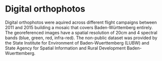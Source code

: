 # Digital orthophotos

Digital orthophotos were aquired across different flight campaigns between 2011 and 2015 building a mosaic that covers Baden-Württemberg entirely. The georeferenced images have a spatial resolution of 20cm and 4 spectral bands (blue, green, red, infra-red). The non-public dataset was provided by the State Institute for Environment of Baden-Wuerttemberg (LUBW) and State Agency for Spatial
Information and Rural Development Baden-Wuerttemberg.
